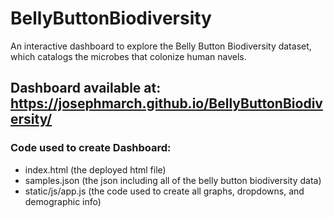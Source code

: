 # BellyButtonBiodiversity
An interactive dashboard to explore the Belly Button Biodiversity dataset, which catalogs the microbes that colonize human navels.

## Dashboard available at: https://josephmarch.github.io/BellyButtonBiodiversity/

### Code used to create Dashboard:
- index.html (the deployed html file)
- samples.json (the json including all of the belly button biodiversity data)
- static/js/app.js (the code used to create all graphs, dropdowns, and demographic info)
